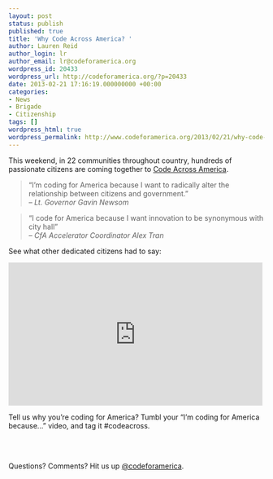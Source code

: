 ```yaml
---
layout: post
status: publish
published: true
title: 'Why Code Across America? '
author: Lauren Reid
author_login: lr
author_email: lr@codeforamerica.org
wordpress_id: 20433
wordpress_url: http://codeforamerica.org/?p=20433
date: 2013-02-21 17:16:19.000000000 +00:00
categories:
- News
- Brigade
- Citizenship
tags: []
wordpress_html: true
wordpress_permalink: http://www.codeforamerica.org/2013/02/21/why-code-across-america/
---
```


<p>This weekend, in 22 communities throughout country, hundreds of passionate citizens are coming together to <a href="http://brigade.codeforamerica.org/pages/codeacross" target="_blank">Code Across America</a>.</p>
<blockquote><p>“I’m coding for America because I want to radically alter the relationship between citizens and government.”<br/>
<em>– Lt. Governor Gavin Newsom</em></p></blockquote>
<blockquote><p>“I code for America because I want innovation to be synonymous with city hall”<br/>
<em>– CfA Accelerator Coordinator Alex Tran</em></p></blockquote>
<p>See what other dedicated citizens had to say:</p>
<p><iframe frameborder="0" height="281" src="http://player.vimeo.com/video/60114574" width="500"></iframe></p>
<p>Tell us why you’re coding for America? Tumbl your “I’m coding for America because…” video, and tag it #codeacross.</p>
<p> </p>
<p> <br/>
Questions? Comments? Hit us up <a href="http://twitter.com/codeforamerica">@codeforamerica</a>.</p>
